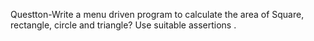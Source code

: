 Questton-Write a menu driven program to calculate the area of Square, rectangle, circle and triangle?  Use suitable assertions .
